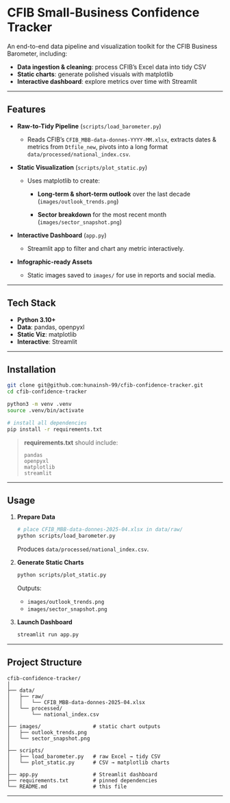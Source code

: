 # CFIB Small-Business Confidence Tracker

An end-to-end data pipeline and visualization toolkit for the CFIB Business Barometer, including:
- **Data ingestion & cleaning**: process CFIB’s Excel data into tidy CSV
- **Static charts**: generate polished visuals with matplotlib
- **Interactive dashboard**: explore metrics over time with Streamlit

---

## Features

- **Raw-to-Tidy Pipeline** (`scripts/load_barometer.py`)

  - Reads CFIB’s `CFIB_MBB-data-donnes-YYYY-MM.xlsx`, extracts dates & metrics from `Dtfile_new`, pivots into a long format `data/processed/national_index.csv`.

- **Static Visualization** (`scripts/plot_static.py`)

  - Uses matplotlib to create:
  
    - **Long-term & short-term outlook** over the last decade (`images/outlook_trends.png`)

    - **Sector breakdown** for the most recent month (`images/sector_snapshot.png`)

- **Interactive Dashboard** (`app.py`)

  - Streamlit app to filter and chart any metric interactively.

- **Infographic-ready Assets**

  - Static images saved to `images/` for use in reports and social media.

---

## Tech Stack

- **Python 3.10+**
- **Data**: pandas, openpyxl
- **Static Viz**: matplotlib
- **Interactive**: Streamlit

---

## Installation

```bash
git clone git@github.com:hunainsh-99/cfib-confidence-tracker.git
cd cfib-confidence-tracker

python3 -m venv .venv
source .venv/bin/activate

# install all dependencies
pip install -r requirements.txt
```

> **requirements.txt** should include:
> ```text
> pandas
> openpyxl
> matplotlib
> streamlit
> ```

---

## Usage

1. **Prepare Data**
   ```bash
   # place CFIB_MBB-data-donnes-2025-04.xlsx in data/raw/
   python scripts/load_barometer.py
   ```
   Produces `data/processed/national_index.csv`.

2. **Generate Static Charts**
   ```bash
   python scripts/plot_static.py
   ```
   Outputs:
   - `images/outlook_trends.png`
   - `images/sector_snapshot.png`

3. **Launch Dashboard**
   ```bash
   streamlit run app.py
   ```

---

## Project Structure

```
cfib-confidence-tracker/
│
├── data/
│   ├── raw/
│   │   └── CFIB_MBB-data-donnes-2025-04.xlsx
│   └── processed/
│       └── national_index.csv
│
├── images/                 # static chart outputs
│   ├── outlook_trends.png
│   └── sector_snapshot.png
│
├── scripts/
│   ├── load_barometer.py   # raw Excel → tidy CSV
│   └── plot_static.py      # CSV → matplotlib charts
│
├── app.py                  # Streamlit dashboard
├── requirements.txt        # pinned dependencies
└── README.md               # this file
```

---





